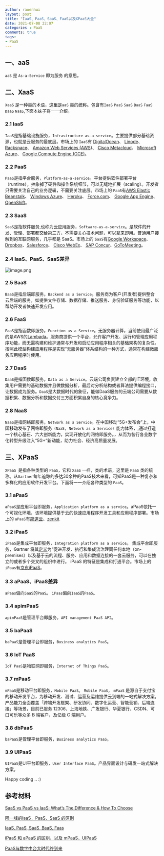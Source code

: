 ```yaml
---
author: raoenhui
layout: post
title: "IaaS、PaaS、SaaS、FaaS以及XPaaS大全"
date: 2021-07-08 22:07
categories : PaaS
comments: true
tags:
- PaaS
---
```


## 一、aaS
`aaS` 是 `As-a-Service` 即为服务 的意思。
## 二、XaaS
 `XaaS` 是一种类的术语，这里是`aaS` 类的统称。包含有`IaaS` `PaaS` `SaaS` `BaaS` `FaaS` `DaaS` `NaaS`,下面本妹子将一一介绍。

### 2.1 IaaS
`IaaS`是指基础设施服务，`Infrastructure-as-a-service`。主要提供部分基础资源，也就是云服务的最底层。市场上的 `IaaS`有 [DigitalOcean](https://www.digitalocean.com/)、 [Linode](https://www.linode.com/)、 [Rackspace](https://www.rackspace.com/)、 [Amazon Web Services (AWS)](https://aws.amazon.com/)、 [Cisco Metacloud](https://www.cisco.com/c/en/us/products/cloud-systems-management/metacloud/index.html)、 [Microsoft Azure](https://azure.microsoft.com/en-us/)、 [Google Compute Engine (GCE)](https://cloud.google.com/compute/)。

### 2.2 PaaS
`PaaS`是指平台服务，`Platform-as-a-service`。平台提供软件部署平台（runtime），抽象掉了硬件和操作系统细节，可以无缝地扩展（scaling）。开发者只需要关注自己的业务逻辑，不需要关注底层。市场上的 `PaaS`有[AWS Elastic Beanstalk](https://aws.amazon.com/elasticbeanstalk/)、 [Windows Azure](https://azure.microsoft.com/en-us/free/windows-server-on-azure/)、 [Heroku](https://www.heroku.com/)、 [Force.com](https://developer.salesforce.com/platform/force.com)、 [Google App Engine](https://cloud.google.com/appengine/)、 [OpenShift](https://www.openshift.com/)。

### 2.3 SaaS
`SaaS`是指软件服务,也称为云应用服务，`Software-as-a-service`。是软件的开发、管理、部署都交给第三方，不需要关心技术问题，可以拿来即用。普通用户接触到的互联网服务，几乎都是 SaaS。市场上的 `SaaS`有[Google Workspace](https://workspace.google.com/)、 [Dropbox](https://www.dropbox.com/)、[Salesforce](https://www.salesforce.com/)、 [Cisco WebEx](https://www.webex.com/)、 [SAP Concur](https://www.concur.com/)、[GoToMeeting](https://www.gotomeeting.com/)。


### 2.4 IaaS、PaaS、SaaS差异
![image.png](https://img14.360buyimg.com/imagetools/jfs/t1/179265/3/13252/61449/60e6ee9bEe0cbfa8a/ea239862be9b2660.png)

### 2.5 BaaS
`BaaS`是指后端即服务，`Backend as a Service`。服务商为客户(开发者)提供整合云后端的服务，如提供文件存储、数据存储、推送服务、身份验证服务等功能，以帮助开发者快速开发应用。

### 2.6 FaaS
`FaaS`是指函数即服务，`Function as a Service`。无服务器计算，当前使用最广泛的是AWS的[Lambada](https://aws.amazon.com/cn/lambda/)。服务商提供一个平台，允许客户开发、运行和管理应用程序功能，而无需构建和维护通常与开发和启动应用程序相关的基础架构的复杂性。 按照此模型构建应用程序是实现“无服务器”体系结构的一种方式，通常在构建微服务应用程序时使用。

### 2.7 DaaS
`DaaS`是指函数即服务，`Data as a Service`。云端公司负责建立全部的IT环境，收集用户需要的基础数据并且做数据分析，最后对分析结构或者算法提供编程接口，让数据成为服务。`DaaS`是大数据时代的象征，能做DaaS服务的云端公司需要从数据积累、数据分析和数据交付三方面积累自身的核心竞争力。

### 2.8 NaaS
`NaaS`是指网络即服务，`Network as a Service`。在中国移动“5G+发布会”上，中国移动发布了网络即服务`（NaaS, Network as a Service）`能力体系，,通过打造一个核心基石、六大创新能力，实现开放化的网络即服务。，从而为各行各业数字化转型升级注入“5G+”新动能，助力社会、经济高质量发展。


## 三、XPaaS
`XPaaS `是指各种类型的 `PaaS`，它和 `XaaS` 一样，类的术语，这里是 `PaaS` 类的统称。从`Gartner`每年追踪的多达30余种的PaaS技术来看，可知PaaS是一种复杂和多样化的应用软件开发平台。下面将一一介绍各种类型的 `PaaS`。

### 3.1 aPaaS
`aPaaS`是应用平台即服务，`Application platform as a service`。aPaaS依托一个可视化环境，该环境提供基于云的快速应用程序开发工具和应用程序部署。市场上的 `aPaaS`有[简道云](https://www.jiandaoyun.com)、[zenkit](https://zenkit.com).

### 3.2 iPaaS
`iPaaS`是集成平台即服务，`Integration platform as a service`。
 集成平台即服务，Gartner 将其[定义](https://baike.baidu.com/item/iPaaS/18884950?fr=aladdin)为“促进开发、执行和集成流治理同任何本地（on-premises）以及基于云的流程、服务、应用和数据连接的一套云服务，可以在独立的或者多个交叉的组织中进行。
iPaaS 的特征是集成和打通平台。市场上的`iPaas`有[京东iPaaS](http://ipaas.jd.com/wiki/index.html#/)。


### 3.3 aPaaS、iPaaS差异
`aPaas`偏向`SaaS`的`PaaS`。
`iPaas`偏向`IaaS`的`PaaS`。

### 3.4 apimPaaS
`apimPaaS`是管理平台即服务，`API management PaaS API`。
### 3.5 baPaaS
`baPaaS`是管理平台即服务，`Business analytics PaaS`。
### 3.6 IoT PaaS
`IoT PaaS`是物联网即服务，`Internet of Things PaaS`。
### 3.7 mPaaS
`mPaaS`是移动平台即服务，`Mobile PaaS`。
 `Mobile PaaS`， `mPaaS` 是源自于支付宝的移动开发平台，为移动开发、测试、运营及运维提供云到端的一站式解决方案。产品能力全面覆盖「跨端开发框架、研发协同、数字化运营、智能营销、后端连接」等场景，目前已服务 12306、上海地铁、广发银行、华夏银行、CSDN、可口可乐等众多 B 端客户，及亿级 C 端用户。
### 3.8 dbPaaS
`baPaaS`是管理平台即服务，`Business analytics PaaS`。
### 3.9 UIPaaS
`UIPaaS`是UI平台即服务，`User Interface PaaS`。产品界面设计与研发一站式解决方案。

Happy coding .. :)

## 参考材料
[SaaS vs PaaS vs IaaS: What’s The Difference & How To Choose](https://www.bmc.com/blogs/saas-vs-paas-vs-iaas-whats-the-difference-and-how-to-choose)

[阮一峰的IaaS，PaaS，SaaS 的区别](http://www.ruanyifeng.com/blog/2017/07/iaas-paas-saas.html)

[IaaS, PaaS, SaaS, BaaS, Faas](https://blog.csdn.net/xianghongai/article/details/79572220)

[iPaaS 和 aPaaS 的区别，以及 mPaaS，UIPaaS](https://juejin.cn/post/6945992085963014157)

[PaaS与数字中台大时代终到来](https://juejin.cn/post/6945992085963014157)

